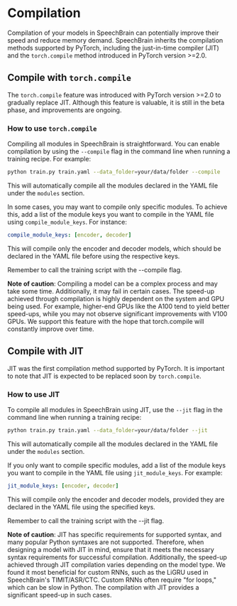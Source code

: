 #  Compilation

Compilation of your models in SpeechBrain can potentially improve their speed and reduce memory demand. SpeechBrain inherits the compilation methods supported by PyTorch, including the just-in-time compiler (JIT) and the `torch.compile` method introduced in PyTorch version >=2.0.

## Compile with `torch.compile`
The `torch.compile` feature was introduced with PyTorch version >=2.0 to gradually replace JIT. Although this feature is valuable, it is still in the beta phase, and improvements are ongoing.

### How to use `torch.compile`
Compiling all modules in SpeechBrain is straightforward. You can enable compilation by using the `--compile` flag in the command line when running a training recipe. For example:

```bash
python train.py train.yaml --data_folder=your/data/folder --compile
```

This will automatically compile all the modules declared in the YAML file under the `modules` section.

In some cases, you may want to compile only specific modules. To achieve this, add a list of the module keys you want to compile in the YAML file using `compile_module_keys`. For instance:

```yaml
compile_module_keys: [encoder, decoder]
```

This will compile only the encoder and decoder models, which should be declared in the YAML file before using the respective keys.

Remember to call the training script with the --compile flag.

**Note of caution**: Compiling a model can be a complex process and may take some time. Additionally, it may fail in certain cases. The speed-up achieved through compilation is highly dependent on the system and GPU being used. For example, higher-end GPUs like the A100 tend to yield better speed-ups, while you may not observe significant improvements with V100 GPUs. We support this feature with the hope that torch.compile will constantly improve over time.

## Compile with JIT
JIT was the first compilation method supported by PyTorch. It is important to note that JIT is expected to be replaced soon by `torch.compile`.

### How to use JIT
To compile all modules in SpeechBrain using JIT, use the `--jit` flag in the command line when running a training recipe:

```bash
python train.py train.yaml --data_folder=your/data/folder --jit
```

This will automatically compile all the modules declared in the YAML file under the `modules` section.

If you only want to compile specific modules, add a list of the module keys you want to compile in the YAML file using `jit_module_keys`. For example:

```yaml
jit_module_keys: [encoder, decoder]
```
This will compile only the encoder and decoder models, provided they are declared in the YAML file using the specified keys.

Remember to call the training script with the --jit flag.

**Note of caution**: JIT has specific requirements for supported syntax, and many popular Python syntaxes are not supported. Therefore, when designing a model with JIT in mind, ensure that it meets the necessary syntax requirements for successful compilation. Additionally, the speed-up achieved through JIT compilation varies depending on the model type. We found it most beneficial for custom RNNs, such as the LiGRU used in SpeechBrain's TIMIT/ASR/CTC. Custom RNNs often require "for loops," which can be slow in Python. The compilation with JIT provides a significant speed-up in such cases.

